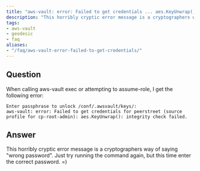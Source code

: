 ```yaml
---
title: "aws-vault: error: Failed to get credentials ... aes.KeyUnwrap(): integrity check failed."
description: "This horribly cryptic error message is a cryptographers way of saying \"wrong password\"."
tags:
- aws-vault
- geodesic
- faq
aliases:
- "/faq/aws-vault-error-failed-to-get-credentials/"
---
```


## Question

When calling aws-vault exec or attempting to assume-role, I get the following error:

```
Enter passphrase to unlock /conf/.awsvault/keys/:
aws-vault: error: Failed to get credentials for peerstreet (source profile for cp-root-admin): aes.KeyUnwrap(): integrity check failed.
```

## Answer

This horribly cryptic error message is a cryptographers way of saying "wrong password". Just try running the command again, but this time enter the correct password. =)
